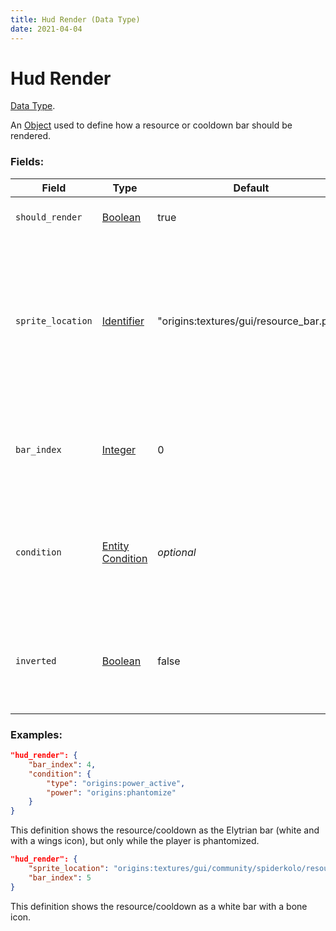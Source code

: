 ```yaml
---
title: Hud Render (Data Type)
date: 2021-04-04
---
```

# Hud Render

[Data Type](../data_types.md).

An [Object](object.md) used to define how a resource or cooldown bar should be rendered.

### Fields:

Field  | Type | Default | Description
-------|------|---------|-------------
`should_render` | [Boolean](boolean.md) | true | Whether the bar should be visible or not.
`sprite_location` | [Identifier](identifier.md) | "origins:textures/gui/resource_bar.png" | The path to the file in the assets which contains what the bar looks like. See the [List of resource bar files](../misc/resource_bars.md) for a list of files included by default in the mod.
`bar_index` | [Integer](integer.md) | 0 | The indexed position of the bar on the sprite to use. Please note that indexes start at 0.
`condition` | [Entity Condition](../entity_conditions.md) | _optional_ | If set (and `should_render` is true), the bar will only display when the entity with the power fulfills this condition.
`inverted` | [Boolean](boolean.md) | false | If set to true, inverts the way the hud render process (it'll look like its value is being decreased).

### Examples:

```json
"hud_render": {
	"bar_index": 4,
	"condition": {
		"type": "origins:power_active",
		"power": "origins:phantomize"
	}
}
```

This definition shows the resource/cooldown as the Elytrian bar (white and with a wings icon), but only while the player is phantomized.
<br>

```json
"hud_render": {
    "sprite_location": "origins:textures/gui/community/spiderkolo/resource_bar_03.png",
    "bar_index": 5
}
```

This definition shows the resource/cooldown as a white bar with a bone icon.
